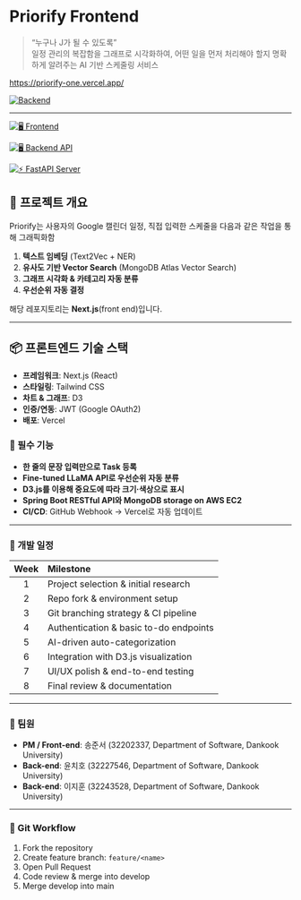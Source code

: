 # Priorify Frontend

> “누구나 J가 될 수 있도록”  
> 일정 관리의 복잡함을 그래프로 시각화하여, 어떤 일을 먼저 처리해야 할지 명확하게 알려주는 AI 기반 스케줄링 서비스

https://priorify-one.vercel.app/


[![Backend](https://img.shields.io/badge/service-frontend-green)]()



---

[![🖥️ Frontend](https://img.shields.io/badge/Frontend-Next.js-151515?style=for-the-badge&logo=next.js&logoColor=white)](https://github.com/JunSeo99/priorify-backend-frontend)

[![🖥️ Backend API](https://img.shields.io/badge/API-SpringBoot-6DB33F?style=for-the-badge&logo=springboot&logoColor=white)]([<YOUR_BACKEND_URL>](https://github.com/JunSeo99/priorify-backend-backend))

[![⚡ FastAPI Server](https://img.shields.io/badge/Backend-FastAPI-009688?style=for-the-badge&logo=fastapi&logoColor=white)](https://github.com/JunSeo99/priorify-backend-text2vec)


## 🚀 프로젝트 개요

Priorify는 사용자의 Google 캘린더 일정, 직접 입력한 스케줄을 다음과 같은 작업을 통해 그래픽화함

1. **텍스트 임베딩** (Text2Vec + NER)  
2. **유사도 기반 Vector Search** (MongoDB Atlas Vector Search)  
3. **그래프 시각화 & 카테고리 자동 분류**  
4. **우선순위 자동 결정**  

해당 레포지토리는 **Next.js**(front end)입니다.

---

## 📦 프론트엔드 기술 스택

- **프레임워크**: Next.js (React)  
- **스타일링**: Tailwind CSS  
- **차트 & 그래프**: D3  
- **인증/연동**: JWT (Google OAuth2)  
- **배포**: Vercel

### 🚀 필수 기능

* **한 줄의 문장 입력만으로 Task 등록**
* **Fine-tuned LLaMA API로 우선순위 자동 분류**
* **D3.js를 이용해 중요도에 따라 크기·색상으로 표시**
* **Spring Boot RESTful API와 MongoDB storage on AWS EC2**
* **CI/CD**: GitHub Webhook -> Vercel로 자동 업데이트

---

### 📆 개발 일정

| Week | Milestone                              |
| :--: | :------------------------------------- |
|   1  | Project selection & initial research   |
|   2  | Repo fork & environment setup          |
|   3  | Git branching strategy & CI pipeline   |
|   4  | Authentication & basic to-do endpoints |
|   5  | AI-driven auto-categorization          |
|   6  | Integration with D3.js visualization   |
|   7  | UI/UX polish & end-to-end testing      |
|   8  | Final review & documentation           |

---

### 👥 팀원

* **PM / Front-end**: 송준서 (32202337, Department of Software, Dankook University)
* **Back-end**: 윤치호 (32227546, Department of Software, Dankook University)
* **Back-end**: 이지훈 (32243528, Department of Software, Dankook University)

---

### 🚦 Git Workflow

1. Fork the repository
2. Create feature branch: `feature/<name>`
3. Open Pull Request
4. Code review & merge into develop
5. Merge develop into main
